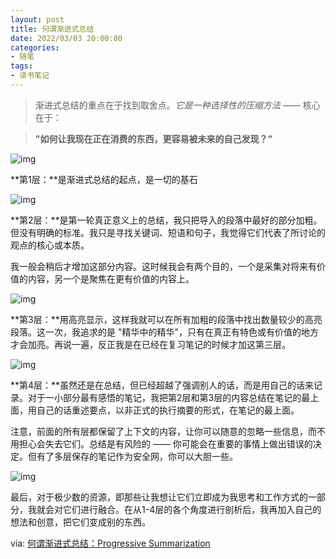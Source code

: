 ```yaml
---
layout: post
title: 何谓渐进式总结
date: 2022/03/03 20:00:00
categories:
- 随笔
tags:
- 读书笔记
---
```


> 渐进式总结的重点在于找到取舍点。*它是一种选择性的压缩方法* —— 核心在于：

> **"如何让我现在正在消费的东西，更容易被未来的自己发现？"**

![img](https://pics.naaln.com/blog/2022-03-03-3e7be4.png-basicBlog)

**第1层：**是渐进式总结的起点，是一切的基石

![img](https://pics.naaln.com/blog/2022-03-03-a2f191.png-basicBlog)

**第2层：**是第一轮真正意义上的总结，我只把导入的段落中最好的部分加粗。但没有明确的标准。我只是寻找关键词、短语和句子，我觉得它们代表了所讨论的观点的核心或本质。

我一般会稍后才增加这部分内容。这时候我会有两个目的，一个是采集对将来有价值的内容，另一个是聚焦在更有价值的内容上。

![img](https://pics.naaln.com/blog/2022-03-03-32635a.png-basicBlog)

**第3层：**用高亮显示，这样我就可以在所有加粗的段落中找出数量较少的高亮段落。这一次，我追求的是 "精华中的精华"，只有在真正有特色或有价值的地方才会加亮。再说一遍，反正我是在已经在复习笔记的时候才加这第三层。

![img](https://pics.naaln.com/blog/2022-03-03-461b0e.png-basicBlog)

**第4层：**虽然还是在总结，但已经超越了强调别人的话，而是用自己的话来记录。对于一小部分最有感悟的笔记，我把第2层和第3层的内容总结在笔记的最上面，用自己的话重述要点，以非正式的执行摘要的形式，在笔记的最上面。

注意，前面的所有层都保留了上下文的内容，让你可以随意的忽略一些信息，而不用担心会失去它们。总结是有风险的 —— 你可能会在重要的事情上做出错误的决定。但有了多层保存的笔记作为安全网，你可以大胆一些。

![img](https://pics.naaln.com/blog/2022-03-03-176156.jpeg-basicBlog)


最后，对于极少数的资源，即那些让我想让它们立即成为我思考和工作方式的一部分，我就会对它们进行融合。在从1-4层的各个角度进行剖析后，我再加入自己的想法和创意，把它们变成别的东西。

via: [何谓渐进式总结：Progressive Summarization](https://index.pmthinking.com/Progressive-Summarization-faf06977850b46a6a7de1623ebf699f2)